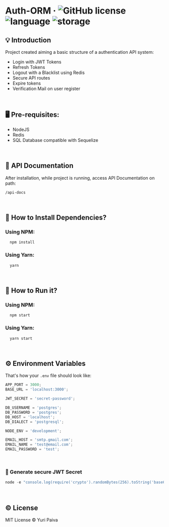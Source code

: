# Auth-ORM &middot; ![GitHub license](https://img.shields.io/badge/license-MIT-blue.svg) ![language](https://img.shields.io/badge/language-javascript-yellow) ![storage](https://img.shields.io/badge/storage-redis-red)

## 💡 Introduction

Project created aiming a basic structure of a authentication API system:

- Login with JWT Tokens
- Refresh Tokens
- Logout with a Blacklist using Redis
- Secure API routes
- Expire tokens
- Verification Mail on user register

<br/>

## 🖥 Pre-requisites:

- NodeJS
- Redis
- SQL Database compatible with Sequelize

<br/>

## 📑 API Documentation

After installation, while project is running, access API Documentation on path:

`/api-docs`

<br/>

## 💾 How to Install Dependencies?

### Using NPM:

```
  npm install
```

### Using Yarn:

```
  yarn
```

<br/>

## 🚀 How to Run it?

### Using NPM:

```
  npm start
```

### Using Yarn:

```
  yarn start
```

<br/>

## ⚙️ Environment Variables

That's how your `.env` file should look like:

```js
APP_PORT = 3000;
BASE_URL = 'localhost:3000';

JWT_SECRET = 'secret-password';

DB_USERNAME = 'postgres';
DB_PASSWORD = 'postgres';
DB_HOST = 'localhost';
DB_DIALECT = 'postgresql';

NODE_ENV = 'development';

EMAIL_HOST = 'smtp.gmail.com';
EMAIL_NAME = 'test@email.com';
EMAIL_PASSWORD = 'test';
```

<br/>

### 🔑 Generate secure JWT Secret

```js
node -e "console.log(require('crypto').randomBytes(256).toString('base64'))"
```

<br/>


## © License

MIT License © Yuri Paiva
